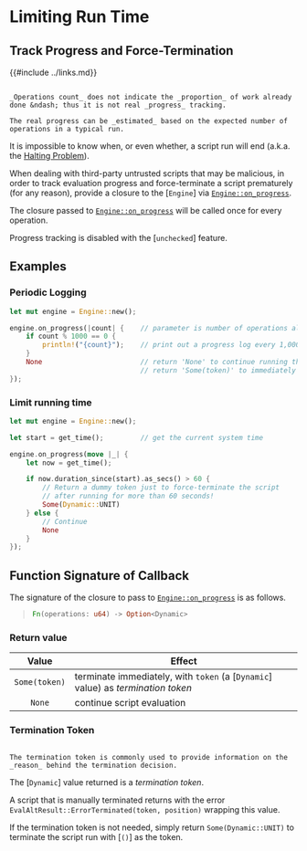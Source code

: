 Limiting Run Time
=================

[`Engine::on_progress`]: https://docs.rs/rhai/{{version}}/rhai/struct.Engine.html#method.on_progress


Track Progress and Force-Termination
------------------------------------

{{#include ../links.md}}

```admonish info.side "Operations count vs. progress"

_Operations count_ does not indicate the _proportion_ of work already done &ndash; thus it is not real _progress_ tracking.

The real progress can be _estimated_ based on the expected number of operations in a typical run.
```

It is impossible to know when, or even whether, a script run will end
(a.k.a. the [Halting Problem](http://en.wikipedia.org/wiki/Halting_problem)).

When dealing with third-party untrusted scripts that may be malicious, in order to track evaluation
progress and force-terminate a script prematurely (for any reason), provide a closure to the
[`Engine`] via [`Engine::on_progress`].

The closure passed to [`Engine::on_progress`] will be called once for every operation.

Progress tracking is disabled with the [`unchecked`] feature.


Examples
--------

### Periodic Logging

```rust
let mut engine = Engine::new();

engine.on_progress(|count| {    // parameter is number of operations already performed
    if count % 1000 == 0 {
        println!("{count}");    // print out a progress log every 1,000 operations
    }
    None                        // return 'None' to continue running the script
                                // return 'Some(token)' to immediately terminate the script
});
```

### Limit running time

```rust
let mut engine = Engine::new();

let start = get_time();         // get the current system time

engine.on_progress(move |_| {
    let now = get_time();

    if now.duration_since(start).as_secs() > 60 {
        // Return a dummy token just to force-terminate the script
        // after running for more than 60 seconds!
        Some(Dynamic::UNIT)
    } else {
        // Continue
        None
    }
});
```


Function Signature of Callback
------------------------------

The signature of the closure to pass to [`Engine::on_progress`] is as follows.

> ```rust
> Fn(operations: u64) -> Option<Dynamic>
> ```

### Return value

|     Value     | Effect                                                                           |
| :-----------: | -------------------------------------------------------------------------------- |
| `Some(token)` | terminate immediately, with `token` (a [`Dynamic`] value) as _termination token_ |
|    `None`     | continue script evaluation                                                       |

### Termination Token

```admonish info.side "Token"

The termination token is commonly used to provide information on the _reason_ behind the termination decision.
```

The [`Dynamic`] value returned is a _termination token_.

A script that is manually terminated returns with the error `EvalAltResult::ErrorTerminated(token, position)`
wrapping this value.

If the termination token is not needed, simply return `Some(Dynamic::UNIT)` to terminate the script
run with [`()`] as the token.
